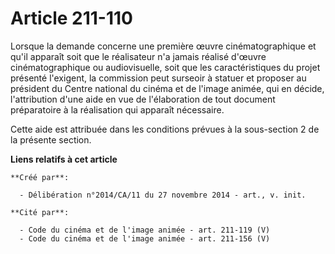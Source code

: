 # Article 211-110

Lorsque la demande concerne une première œuvre cinématographique et qu'il apparaît soit que le réalisateur n'a jamais réalisé
d'œuvre cinématographique ou audiovisuelle, soit que les caractéristiques du projet présenté l'exigent, la commission peut
surseoir à statuer et proposer au président du Centre national du cinéma et de l'image animée, qui en décide, l'attribution
d'une aide en vue de l'élaboration de tout document préparatoire à la réalisation qui apparaît nécessaire. 

Cette aide est attribuée dans les conditions prévues à la sous-section 2 de la présente section.

**Liens relatifs à cet article**

	**Créé par**:

	  - Délibération n°2014/CA/11 du 27 novembre 2014 - art., v. init.

	**Cité par**:

	  - Code du cinéma et de l'image animée - art. 211-119 (V)
	  - Code du cinéma et de l'image animée - art. 211-156 (V)
